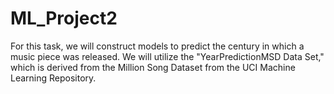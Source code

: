 # ML_Project2
For this task, we will construct models to predict the century in which a music piece was released. We will utilize the "YearPredictionMSD Data Set," which is derived from the Million Song Dataset from the UCI Machine Learning Repository.
